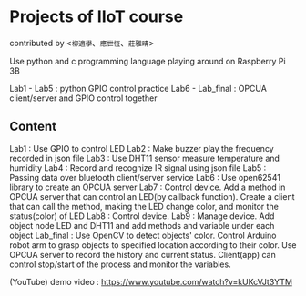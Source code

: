 # Projects of IIoT course

contributed by <`柳適學`、`應世恆`、`莊雅晴`>

Use python and c programming language playing around on Raspberry Pi 3B

Lab1 - Lab5 : python GPIO control practice
Lab6 - Lab_final : OPCUA client/server and GPIO control together

## Content
Lab1 : Use GPIO to control LED
Lab2 : Make buzzer play the frequency recorded in json file
Lab3 : Use DHT11 sensor measure temperature and humidity
Lab4 : Record and recognize IR signal using json file
Lab5 : Passing data over bluetooth client/server service
Lab6 : Use open62541 library to create an OPCUA server
Lab7 : Control device. Add a method in OPCUA server that can control an LED(by callback function). Create a client that can call the method, making the LED change color, and monitor the status(color) of LED
Lab8 : Control device.
Lab9 : Manage device. Add object node LED and DHT11 and add methods and variable under each object
Lab_final : Use OpenCV to detect objects' color. Control Arduino robot arm to grasp objects to specified location according to their color. Use OPCUA server to record the history and current status. Client(app) can control stop/start of the process and monitor the variables.

(YouTube) demo video : https://www.youtube.com/watch?v=kUKcVJt3YTM
